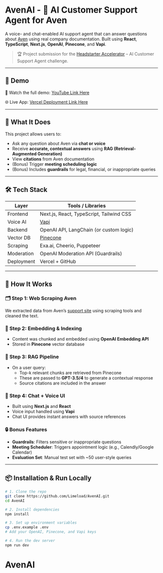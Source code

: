 # AvenAI - 🤖 AI Customer Support Agent for Aven


A voice- and chat-enabled AI support agent that can answer questions about [Aven](https://www.aven.com) using real company documentation. Built using **React**, **TypeScript**, **Next.js**, **OpenAI**, **Pinecone**, and **Vapi**.

> 🏆 Project submission for the [Headstarter Accelerator](https://app.headstarter.co/content/accelerator/project/ai-customer-support) – AI Customer Support Agent challenge.

---

## 🚀 Demo

🎥 Watch the full demo: [YouTube Link Here](#)

🌐 Live App: [Vercel Deployment Link Here](#)

---

## 🧠 What It Does

This project allows users to:
- Ask any question about Aven via **chat or voice**
- Receive **accurate, contextual answers** using **RAG (Retrieval-Augmented Generation)**
- View **citations** from Aven documentation
- (Bonus) Trigger **meeting scheduling logic**
- (Bonus) Includes **guardrails** for legal, financial, or inappropriate queries

---

## 🛠️ Tech Stack

| Layer        | Tools / Libraries                          |
|--------------|---------------------------------------------|
| Frontend     | Next.js, React, TypeScript, Tailwind CSS    |
| Voice AI     | [Vapi](https://vapi.ai)                    |
| Backend      | OpenAI API, LangChain (or custom logic)     |
| Vector DB    | [Pinecone](https://www.pinecone.io)         |
| Scraping     | Exa.ai, Cheerio, Puppeteer                  |
| Moderation   | OpenAI Moderation API (Guardrails)          |
| Deployment   | Vercel + GitHub                             |

---

## 🧩 How It Works

### 🗂️ Step 1: Web Scraping Aven
We extracted data from Aven’s [support site](https://www.aven.com/support) using scraping tools and cleaned the text.

### 🔎 Step 2: Embedding & Indexing
- Content was chunked and embedded using **OpenAI Embedding API**
- Stored in **Pinecone** vector database

### 🤖 Step 3: RAG Pipeline
- On a user query:
  - Top-k relevant chunks are retrieved from Pinecone
  - These are passed to **GPT-3.5/4** to generate a contextual response
  - Source citations are included in the answer

### 💬 Step 4: Chat + Voice UI
- Built using **Next.js** and **React**
- Voice input handled using **Vapi**
- Chat UI provides instant answers with source references

### 🔒 Bonus Features
- **Guardrails**: Filters sensitive or inappropriate questions
- **Meeting Scheduler**: Triggers appointment logic (e.g., Calendly/Google Calendar)
- **Evaluation Set**: Manual test set with ~50 user-style queries

---

## 📦 Installation & Run Locally

```bash
# 1. Clone the repo
git clone https://github.com/Limeload/AvenAI.git
cd AvenAI

# 2. Install dependencies
npm install

# 3. Set up environment variables
cp .env.example .env
# Add your OpenAI, Pinecone, and Vapi keys

# 4. Run the dev server
npm run dev
```



# AvenAI
